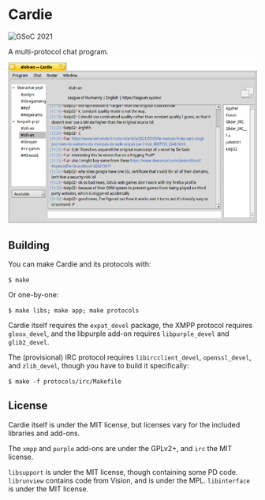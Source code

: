# Cardie
![GSoC 2021](https://img.shields.io/badge/GSoC-2021-green.svg)

A multi-protocol chat program.

![Screenshot](data/screenshots/update-2.png)

## Building
You can make Cardie and its protocols with:

`$ make`

Or one-by-one:

`$ make libs; make app; make protocols`

Cardie itself requires the `expat_devel` package, the XMPP protocol requires
`gloox_devel`, and the libpurple add-on requires `libpurple_devel` and
`glib2_devel`.

The (provisional) IRC protocol requires `libircclient_devel`, `openssl_devel`,
and `zlib_devel`, though you have to build it specifically:

`$ make -f protocols/irc/Makefile`

## License
Cardie itself is under the MIT license, but licenses vary for the included
libraries and add-ons.

The `xmpp` and `purple` add-ons are under the GPLv2+, and `irc` the MIT license.

`libsupport` is under the MIT license, though containing some PD code.
`librunview` contains code from Vision, and is under the MPL.
`libinterface` is under the MIT license.
